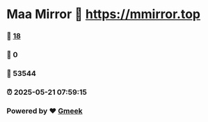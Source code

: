 # Maa Mirror :link: https://mmirror.top 
### :page_facing_up: [18](https://mmirror.top/tag.html) 
### :speech_balloon: 0 
### :hibiscus: 53544 
### :alarm_clock: 2025-05-21 07:59:15 
### Powered by :heart: [Gmeek](https://github.com/Meekdai/Gmeek)
